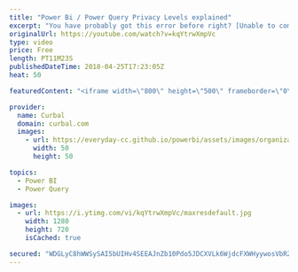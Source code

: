 ```yaml
---
title: "Power Bi / Power Query Privacy Levels explained"
excerpt: "You have probably got this error before right? [Unable to combine data] is accessing data sources that have privacy levels, privacy levels power bi or you have been asked to set privacy levels to your sources and dont know what that is. In todays video we are going to talk about data privacy in power"
originalUrl: https://youtube.com/watch?v=kqYtrwXmpVc
type: video
price: Free
length: PT11M23S
publishedDateTime: 2018-04-25T17:23:05Z
heat: 50

featuredContent: "<iframe width=\"800\" height=\"500\" frameborder=\"0\" src=\"https://www.youtube.com/embed/kqYtrwXmpVc\" allow=\"accelerometer; autoplay; encrypted-media; gyroscope; picture-in-picture\" allowfullscreen></iframe>"

provider:
  name: Curbal
  domain: curbal.com
  images:
    - url: https://everyday-cc.github.io/powerbi/assets/images/organizations/curbal.com-50x50.jpg
      width: 50
      height: 50

topics:
  - Power BI
  - Power Query

images:
  - url: https://i.ytimg.com/vi/kqYtrwXmpVc/maxresdefault.jpg
    width: 1280
    height: 720
    isCached: true

secured: "WDGLyC8hWWSySAI5bUIHv4SEEAJnZb10Pdo5JDCXVLk6WjdcFXWHyywosVbRZkPf1Wlsj1iQjLyzDH+CnjQEKVWENLkKzp6RGMl+DufJP+7AYl7sjT5dEdwl4QdnxkWorCHaNWd3YH5+jKtZRhB67hM4KhyNykuJ9AhdG1pBiswUzj5gvoWWD91WzWcMeasPosS4PYWpFM3dQCQE+jD+TgTNgTH9Drn4fXt+D56ioc2zF1m1XAGDF3vlz2LzRt8y08XaR/IvowPBIy+r8RyJzckxXR4kOE79q+IBPw/xtDt09ymhTMm9efAmDsBd+/NmKjqb5vmqgbXVTsykwgtgwK2hHb3QTzaQYbQxp9yWRfZX8TtMfchlBkY8xOIFPlQngPX4gE2zUo+A5yVOUwskSf8eZBWie9IjKBaDJLA901E=;r+UU6qvnsps5IbDrQ0qjjA=="
---
```


